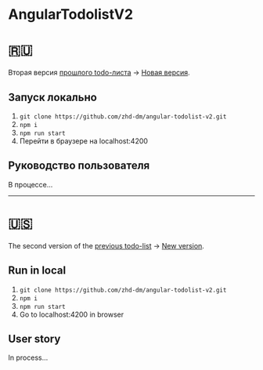 # AngularTodolistV2

# :ru:

Вторая версия [прошлого todo-листа](https://github.com/zhd-dm/angular-todolist) -> [Новая версия](https://zhd-dm.github.io/angular-todolist-v2/).

## Запуск локально

1. `git clone https://github.com/zhd-dm/angular-todolist-v2.git`
2. `npm i`
3. `npm run start`
4. Перейти в браузере на localhost:4200

## Руководство пользователя

В процессе...

<hr>

# :us:

The second version of the [previous todo-list](https://github.com/zhd-dm/angular-todolist) -> [New version](https://zhd-dm.github.io/angular-todolist-v2/).

## Run in local

1. `git clone https://github.com/zhd-dm/angular-todolist-v2.git`
2. `npm i`
3. `npm run start`
4. Go to localhost:4200 in browser

## User story

In process...
